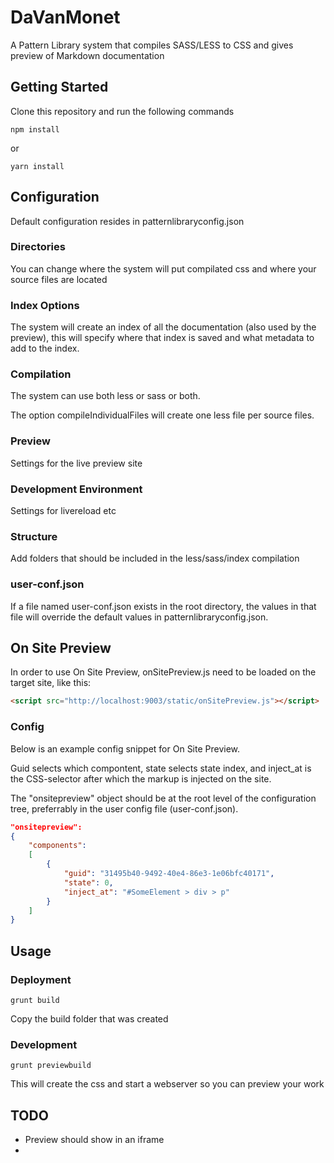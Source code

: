 # DaVanMonet
A Pattern Library system that compiles SASS/LESS to CSS and gives preview of Markdown documentation

## Getting Started
Clone this repository and run the following commands

```shell
npm install
```

or

```shell
yarn install
```

## Configuration
Default configuration resides in patternlibraryconfig.json

### Directories
You can change where the system will put compilated css and where your source files are located

### Index Options
The system will create an index of all the documentation (also used by the preview), this will specify where that index is saved and what metadata to add to the index.

### Compilation
The system can use both less or sass or both.

The option compileIndividualFiles will create one less file per source files. 

### Preview
Settings for the live preview site

### Development Environment
Settings for livereload etc

### Structure
Add folders that should be included in the less/sass/index compilation

### user-conf.json
If a file named user-conf.json exists in the root directory, the values in that file will override the default values in patternlibraryconfig.json.

## On Site Preview
In order to use On Site Preview, onSitePreview.js need to be loaded on the target site, like this:
```html
<script src="http://localhost:9003/static/onSitePreview.js"></script>
```
### Config
Below is an example config snippet for On Site Preview.

Guid selects which compontent, state selects state index, and inject_at is the CSS-selector after which the markup is injected on the site.

The "onsitepreview" object should be at the root level of the configuration tree, preferrably in the user config file (user-conf.json).

```json
"onsitepreview":
{
    "components":
    [
        {
            "guid": "31495b40-9492-40e4-86e3-1e06bfc40171",
            "state": 0,
            "inject_at": "#SomeElement > div > p"
        }
    ]
}
```

## Usage

### Deployment
```shell
grunt build
```
Copy the build folder that was created

### Development
```shell
grunt previewbuild
```
This will create the css and start a webserver so you can preview your work

## TODO
* Preview should show in an iframe
* 

